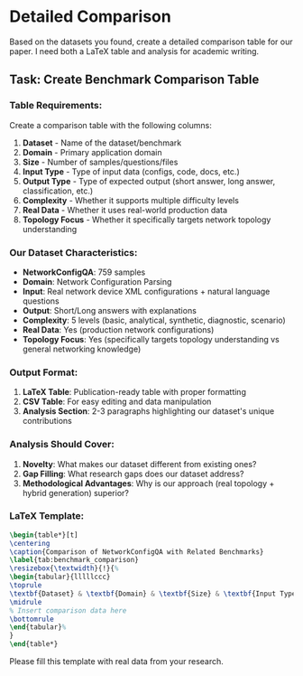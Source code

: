 # Detailed Comparison


Based on the datasets you found, create a detailed comparison table for our paper. I need both a LaTeX table and analysis for academic writing.

## Task: Create Benchmark Comparison Table

### Table Requirements:
Create a comparison table with the following columns:
1. **Dataset** - Name of the dataset/benchmark
2. **Domain** - Primary application domain
3. **Size** - Number of samples/questions/files
4. **Input Type** - Type of input data (configs, code, docs, etc.)
5. **Output Type** - Type of expected output (short answer, long answer, classification, etc.)
6. **Complexity** - Whether it supports multiple difficulty levels
7. **Real Data** - Whether it uses real-world production data
8. **Topology Focus** - Whether it specifically targets network topology understanding

### Our Dataset Characteristics:
- **NetworkConfigQA**: 759 samples
- **Domain**: Network Configuration Parsing
- **Input**: Real network device XML configurations + natural language questions
- **Output**: Short/Long answers with explanations
- **Complexity**: 5 levels (basic, analytical, synthetic, diagnostic, scenario)
- **Real Data**: Yes (production network configurations)
- **Topology Focus**: Yes (specifically targets topology understanding vs general networking knowledge)

### Output Format:
1. **LaTeX Table**: Publication-ready table with proper formatting
2. **CSV Table**: For easy editing and data manipulation
3. **Analysis Section**: 2-3 paragraphs highlighting our dataset's unique contributions

### Analysis Should Cover:
1. **Novelty**: What makes our dataset different from existing ones?
2. **Gap Filling**: What research gaps does our dataset address?
3. **Methodological Advantages**: Why is our approach (real topology + hybrid generation) superior?

### LaTeX Template:
```latex
\begin{table*}[t]
\centering
\caption{Comparison of NetworkConfigQA with Related Benchmarks}
\label{tab:benchmark_comparison}
\resizebox{\textwidth}{!}{%
\begin{tabular}{lllllccc}
\toprule
\textbf{Dataset} & \textbf{Domain} & \textbf{Size} & \textbf{Input Type} & \textbf{Output Type} & \textbf{Complexity} & \textbf{Real Data} & \textbf{Topology Focus} \\
\midrule
% Insert comparison data here
\bottomrule
\end{tabular}%
}
\end{table*}
```

Please fill this template with real data from your research.
